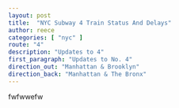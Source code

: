 ```yaml
---
layout: post
title:  "NYC Subway 4 Train Status And Delays"
author: reece
categories: [ "nyc" ]
route: "4"
description: "Updates to 4"
first_paragraph: "Updates to No. 4"
direction_out: "Manhattan & Brooklyn"
direction_back: "Manhattan & The Bronx"
---
```


fwfwwefw
